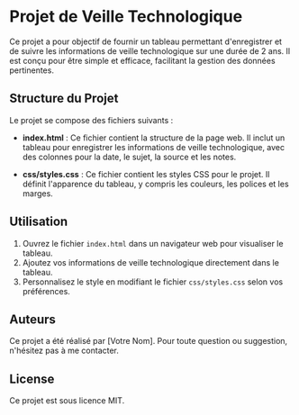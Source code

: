 # Projet de Veille Technologique

Ce projet a pour objectif de fournir un tableau permettant d'enregistrer et de suivre les informations de veille technologique sur une durée de 2 ans. Il est conçu pour être simple et efficace, facilitant la gestion des données pertinentes.

## Structure du Projet

Le projet se compose des fichiers suivants :

- **index.html** : Ce fichier contient la structure de la page web. Il inclut un tableau pour enregistrer les informations de veille technologique, avec des colonnes pour la date, le sujet, la source et les notes.
  
- **css/styles.css** : Ce fichier contient les styles CSS pour le projet. Il définit l'apparence du tableau, y compris les couleurs, les polices et les marges.

## Utilisation

1. Ouvrez le fichier `index.html` dans un navigateur web pour visualiser le tableau.
2. Ajoutez vos informations de veille technologique directement dans le tableau.
3. Personnalisez le style en modifiant le fichier `css/styles.css` selon vos préférences.

## Auteurs

Ce projet a été réalisé par [Votre Nom]. Pour toute question ou suggestion, n'hésitez pas à me contacter.

## License

Ce projet est sous licence MIT.